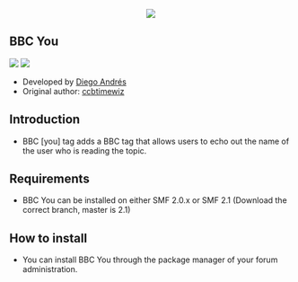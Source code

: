  <p align="center">
    <img src="https://smftricks.com/logos/logo.png">
 </p>

## BBC You
<img src="https://img.shields.io/badge/License-MPL 2.0-a05a3f?style=flat-square"> <img src="https://img.shields.io/badge/SMF-2.1-3f73a0?style=flat-square">

* Developed by [Diego Andrés](https://github.com/DiegoAndresCortes)
* Original author: [ccbtimewiz](https://www.simplemachines.org/community/index.php?action=profile;u=111571)

## Introduction
* BBC [you] tag adds a BBC tag that allows users to echo out the name of the user who is reading the topic.

## Requirements
* BBC You can be installed on either SMF 2.0.x or SMF 2.1 (Download the correct branch, master is 2.1)

## How to install
* You can install BBC You through the package manager of your forum administration.
